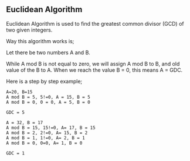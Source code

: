 ## Euclidean Algorithm

Euclidean Algorithm is used to find the greatest common divisor (GCD) of two given integers.

Way this algorithm works is;

Let there be two numbers A and B.

While A mod B is not equal to zero, we will assign A mod B to B, and old value of the B to A. When we reach the value B = 0, this means A = GDC.


Here is a step by step example;

```
A=20, B=15
A mod B = 5, 5!=0, A = 15, B = 5
A mod B = 0, 0 = 0, A = 5, B = 0

GDC = 5

A = 32, B = 17
A mod B = 15, 15!=0, A= 17, B = 15
A mod B = 2, 2!=0, A= 15, B = 2
A mod B = 1, 1!=0, A= 2, B = 1
A mod B = 0, 0=0, A= 1, B = 0

GDC = 1
```
